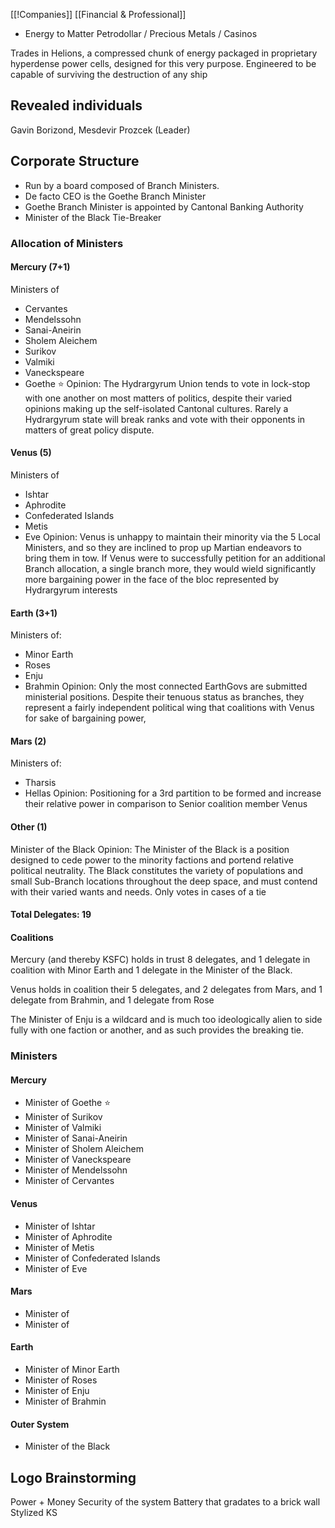[[!Companies]]
[[Financial & Professional]]
 - Energy to Matter Petrodollar / Precious Metals / Casinos

Trades in Helions, a compressed chunk of energy packaged in proprietary hyperdense power cells, designed for this very purpose. Engineered to be capable of surviving the destruction of any ship 

## Revealed individuals
Gavin Borizond, Mesdevir Prozcek (Leader)

## Corporate Structure
- Run by a board composed of Branch Ministers. 
- De facto CEO is the Goethe Branch Minister
- Goethe Branch Minister is appointed by Cantonal Banking Authority
- Minister of the Black Tie-Breaker
### Allocation of Ministers
#### Mercury (7+1)
Ministers of
- Cervantes
- Mendelssohn 
- Sanai-Aneirin
- Sholem Aleichem
- Surikov 
- Valmiki
- Vaneckspeare
- Goethe ⭐
Opinion: The Hydrargyrum Union tends to vote in lock-stop with one another on most matters of politics, despite their varied opinions making up the self-isolated Cantonal cultures. Rarely a Hydrargyrum state will break ranks and vote with their opponents in matters of great policy dispute. 
#### Venus (5)
Ministers of
- Ishtar
- Aphrodite
- Confederated Islands 
- Metis
- Eve
Opinion: Venus is unhappy to maintain their minority via the 5 Local Ministers, and so they are inclined to prop up Martian endeavors to bring them in tow. If Venus were to successfully petition for an additional Branch allocation, a single branch more, they would wield significantly more bargaining power in the face of the bloc represented by Hydrargyrum interests
#### Earth (3+1)
Ministers of:
- Minor Earth
- Roses
- Enju
- Brahmin
Opinion: Only the most connected EarthGovs are submitted ministerial positions. Despite their tenuous status as branches, they represent a fairly independent political wing that coalitions with Venus for sake of bargaining power, 
#### Mars (2)
Ministers of:
- Tharsis
- Hellas
Opinion: Positioning for a 3rd partition to be formed and increase their relative power in comparison to Senior coalition member Venus
#### Other (1)
Minister of the Black
Opinion: The Minister of the Black is a position designed to cede power to the minority factions and portend  relative political neutrality. The Black constitutes the variety of populations and small Sub-Branch locations throughout the deep space, and must contend with their varied wants and needs. Only votes in cases of a tie
#### Total Delegates: 19
#### Coalitions
Mercury (and thereby KSFC) holds in trust 8 delegates, and 1 delegate in coalition with Minor Earth and 1 delegate in the Minister of the Black.

Venus holds in coalition their 5 delegates, and 2 delegates from Mars, and 1 delegate from Brahmin, and 1 delegate from Rose

The Minister of Enju is a wildcard and is much too ideologically alien to side fully with one faction or another, and as such provides the breaking tie. 
### Ministers
#### Mercury
- Minister of Goethe ⭐
- Minister of Surikov
- Minister of Valmiki
- Minister of Sanai-Aneirin
- Minister of Sholem Aleichem 
- Minister of Vaneckspeare
- Minister of Mendelssohn 
- Minister of Cervantes
#### Venus
- Minister of Ishtar
- Minister of Aphrodite 
- Minister of Metis
- Minister of Confederated Islands
- Minister of Eve
#### Mars
- Minister of
- Minister of
#### Earth
- Minister of Minor Earth
- Minister of Roses
- Minister of Enju
- Minister of Brahmin
#### Outer System
- Minister of the Black
## Logo Brainstorming
Power + Money
Security of the system
Battery that gradates to a brick wall
Stylized KS